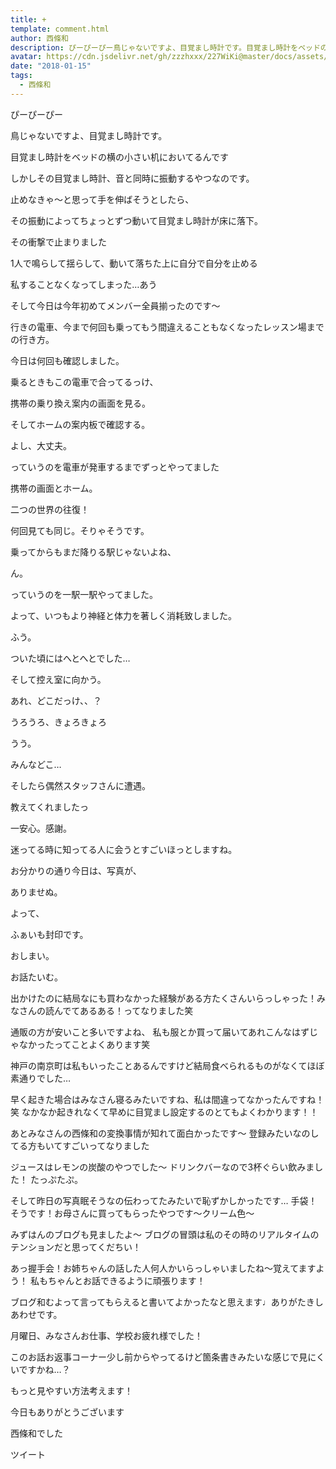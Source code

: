 ```yaml
---
title: +
template: comment.html
author: 西條和
description: ぴーぴーぴー鳥じゃないですよ、目覚まし時計です。目覚まし時計をベッドの横の小さい机においてるんですしかしその目覚まし時計、音と同時に振動するやつなのです。止めなきゃ〜...
avatar: https://cdn.jsdelivr.net/gh/zzzhxxx/227WiKi@master/docs/assets/photo/avatar/nagomi.jpg
date: "2018-01-15"
tags:
  - 西條和
---
```








ぴーぴーぴー





鳥じゃないですよ、目覚まし時計です。






目覚まし時計をベッドの横の小さい机においてるんです





しかしその目覚まし時計、音と同時に振動するやつなのです。






止めなきゃ〜と思って手を伸ばそうとしたら、






その振動によってちょっとずつ動いて目覚まし時計が床に落下。





その衝撃で止まりました






1人で鳴らして揺らして、動いて落ちた上に自分で自分を止める






私することなくなってしまった…あう











そして今日は今年初めてメンバー全員揃ったのです〜









行きの電車、今まで何回も乗ってもう間違えることもなくなったレッスン場までの行き方。







今日は何回も確認しました。






乗るときもこの電車で合ってるっけ、







携帯の乗り換え案内の画面を見る。



そしてホームの案内板で確認する。



よし、大丈夫。





っていうのを電車が発車するまでずっとやってました




携帯の画面とホーム。





二つの世界の往復！

何回見ても同じ。そりゃそうです。







乗ってからもまだ降りる駅じゃないよね、




ん。




っていうのを一駅一駅やってました。







よって、いつもより神経と体力を著しく消耗致しました。





ふう。



ついた頃にはへとへとでした…






そして控え室に向かう。








あれ、どこだっけ、、？






うろうろ、きょろきょろ



うう。



みんなどこ…








そしたら偶然スタッフさんに遭遇。


教えてくれましたっ





一安心。感謝。




迷ってる時に知ってる人に会うとすごいほっとしますね。










お分かりの通り今日は、写真が、



ありませぬ。









よって、


ふぁいも封印です。










おしまい。






お話たいむ。





出かけたのに結局なにも買わなかった経験がある方たくさんいらっしゃった！みなさんの読んでてあるある！ってなりました笑




通販の方が安いこと多いですよね、
私も服とか買って届いてあれこんなはずじゃなかったってことよくあります笑




神戸の南京町は私もいったことあるんですけど結局食べられるものがなくてほぼ素通りでした…





早く起きた場合はみなさん寝るみたいですね、私は間違ってなかったんですね！笑
なかなか起きれなくて早めに目覚まし設定するのとてもよくわかります！！



あとみなさんの西條和の変換事情が知れて面白かったです〜
登録みたいなのしてる方もいてすごいってなりました



ジュースはレモンの炭酸のやつでした〜
ドリンクバーなので3杯ぐらい飲みました！
たっぷたぷ。



そして昨日の写真眠そうなの伝わってたみたいで恥ずかしかったです…
手袋！そうです！お母さんに買ってもらったやつです〜クリーム色〜



みずはんのブログも見ましたよ〜
ブログの冒頭は私のその時のリアルタイムのテンションだと思ってくだちい！



あっ握手会！お姉ちゃんの話した人何人かいらっしゃいましたね〜覚えてますよう！
私もちゃんとお話できるように頑張ります！



ブログ和むよって言ってもらえると書いてよかったなと思えます♩ありがたきしあわせです。






月曜日、みなさんお仕事、学校お疲れ様でした！






このお話お返事コーナー少し前からやってるけど箇条書きみたいな感じで見にくいですかね…？


もっと見やすい方法考えます！





今日もありがとうございます




西條和でした


ツイート



